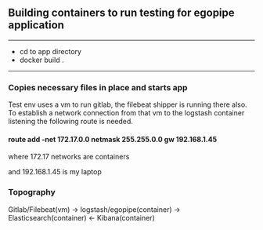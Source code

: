 ## Building containers to run testing for egopipe application

---
* cd to app directory
* docker build . 
---

### Copies necessary files in place and starts app

Test env uses a vm to run gitlab, the filebeat shipper is running there also. To 
establish a network connection from that vm to the logstash container listening
the following route is needed.

#### route add -net 172.17.0.0 netmask 255.255.0.0 gw 192.168.1.45

where 172.17 networks are containers 

and 192.168.1.45 is my laptop

### Topography

Gitlab/Filebeat(vm) -> logstash/egopipe(container) -> Elasticsearch(container) <- Kibana(container)
